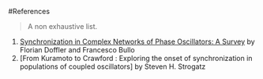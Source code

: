 #References
>A non exhaustive list.

1. [Synchronization in Complex Networks of Phase Oscillators: A Survey] by Florian Doffler and Francesco Bullo
2. [From Kuramoto to Crawford : Exploring the onset of synchronization in populations of coupled oscillators] by Steven H. Strogatz


[Synchronization in Complex Networks of Phase Oscillators: A Survey]: http://motion.me.ucsb.edu/pdf/2013b-db.pdf
[From Kuramoto to Crawford - Exploring the onset of synchronization in populations of coupled oscillators]: http://lincs.delen.polito.it/courses/2010-collective_dynamics/2000-01-Strogatz.pdf
